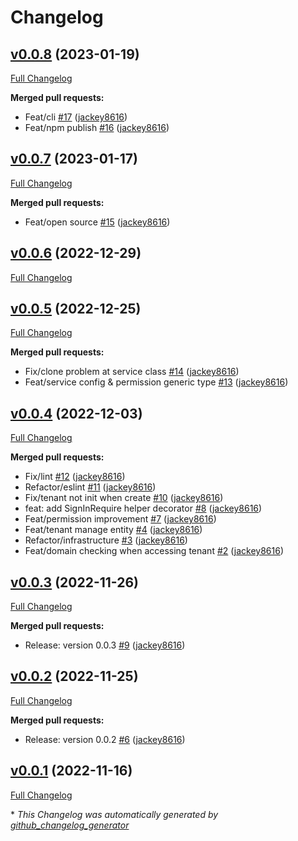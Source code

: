 # Changelog
## [v0.0.8](https://github.com/yunology/ts-multi-tenancy/tree/v0.0.8) (2023-01-19)

[Full Changelog](https://github.com/yunology/ts-multi-tenancy/compare/v0.0.7...v0.0.8)

**Merged pull requests:**

- Feat/cli [\#17](https://github.com/Yunology/ts-multi-tenancy/pull/17) ([jackey8616](https://github.com/jackey8616))
- Feat/npm publish [\#16](https://github.com/Yunology/ts-multi-tenancy/pull/16) ([jackey8616](https://github.com/jackey8616))

## [v0.0.7](https://github.com/yunology/ts-multi-tenancy/tree/v0.0.7) (2023-01-17)

[Full Changelog](https://github.com/yunology/ts-multi-tenancy/compare/v0.0.6...v0.0.7)

**Merged pull requests:**

- Feat/open source [\#15](https://github.com/Yunology/ts-multi-tenancy/pull/15) ([jackey8616](https://github.com/jackey8616))

## [v0.0.6](https://github.com/yunology/ts-multi-tenancy/tree/v0.0.6) (2022-12-29)

[Full Changelog](https://github.com/yunology/ts-multi-tenancy/compare/v0.0.5...v0.0.6)

## [v0.0.5](https://github.com/yunology/ts-multi-tenancy/tree/v0.0.5) (2022-12-25)

[Full Changelog](https://github.com/yunology/ts-multi-tenancy/compare/v0.0.4...v0.0.5)

**Merged pull requests:**

- Fix/clone problem at service class [\#14](https://github.com/Yunology/ts-multi-tenancy/pull/14) ([jackey8616](https://github.com/jackey8616))
- Feat/service config & permission generic type [\#13](https://github.com/Yunology/ts-multi-tenancy/pull/13) ([jackey8616](https://github.com/jackey8616))

## [v0.0.4](https://github.com/yunology/ts-multi-tenancy/tree/v0.0.4) (2022-12-03)

[Full Changelog](https://github.com/yunology/ts-multi-tenancy/compare/v0.0.3...v0.0.4)

**Merged pull requests:**

- Fix/lint [\#12](https://github.com/Yunology/ts-multi-tenancy/pull/12) ([jackey8616](https://github.com/jackey8616))
- Refactor/eslint [\#11](https://github.com/Yunology/ts-multi-tenancy/pull/11) ([jackey8616](https://github.com/jackey8616))
- Fix/tenant not init when create [\#10](https://github.com/Yunology/ts-multi-tenancy/pull/10) ([jackey8616](https://github.com/jackey8616))
- feat: add SignInRequire helper decorator [\#8](https://github.com/Yunology/ts-multi-tenancy/pull/8) ([jackey8616](https://github.com/jackey8616))
- Feat/permission improvement [\#7](https://github.com/Yunology/ts-multi-tenancy/pull/7) ([jackey8616](https://github.com/jackey8616))
- Feat/tenant manage entity [\#4](https://github.com/Yunology/ts-multi-tenancy/pull/4) ([jackey8616](https://github.com/jackey8616))
- Refactor/infrastructure [\#3](https://github.com/Yunology/ts-multi-tenancy/pull/3) ([jackey8616](https://github.com/jackey8616))
- Feat/domain checking when accessing tenant [\#2](https://github.com/Yunology/ts-multi-tenancy/pull/2) ([jackey8616](https://github.com/jackey8616))

## [v0.0.3](https://github.com/yunology/ts-multi-tenancy/tree/v0.0.3) (2022-11-26)

[Full Changelog](https://github.com/yunology/ts-multi-tenancy/compare/v0.0.2...v0.0.3)

**Merged pull requests:**

- Release: version 0.0.3 [\#9](https://github.com/Yunology/ts-multi-tenancy/pull/9) ([jackey8616](https://github.com/jackey8616))

## [v0.0.2](https://github.com/yunology/ts-multi-tenancy/tree/v0.0.2) (2022-11-25)

[Full Changelog](https://github.com/yunology/ts-multi-tenancy/compare/v0.0.1...v0.0.2)

**Merged pull requests:**

- Release: version 0.0.2 [\#6](https://github.com/Yunology/ts-multi-tenancy/pull/6) ([jackey8616](https://github.com/jackey8616))

## [v0.0.1](https://github.com/yunology/ts-multi-tenancy/tree/v0.0.1) (2022-11-16)

[Full Changelog](https://github.com/yunology/ts-multi-tenancy/compare/6515dffcdd73e331dc423187d121f1135695ffb4...v0.0.1)



\* *This Changelog was automatically generated by [github_changelog_generator](https://github.com/github-changelog-generator/github-changelog-generator)*
